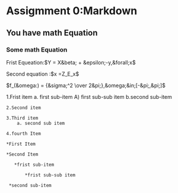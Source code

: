 # Assigmment 0:Markdown
## You have math Equation
### Some math Equation
</p>
<p align ="center">
 
 Frist Equeation:$Y = X&beta; + &epsilon;-y,&forall;x$
  </p>
  <div>
  <p align ="center">
 <div>
  Second equation :$x =Z_&Epsilon;_x$
  </p>
   <p align ="center">
  
   $f_(&omega:) = {&sigma;^2 \over 2&pi;},&omega;&in;[-&pi;,&pi;]$
  </p>
   <div>
    1.Frist item a. first sub-item A) first sub-sub item b.second sub-item 

    2.Second item 

    3.Third item
        a. second sub item 

    4.fourth Item

    *First Item

    *Second Item
       
       *frist sub-item
           
           *frist sub-sub item

     *second sub-item       

